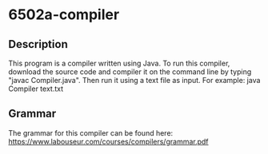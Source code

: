 # 6502a-compiler

## Description
This program is a compiler written using Java. To run this compiler, download the source code and compiler it on the command line by typing "javac Compiler.java". Then run it using a text file as input. For example:
java Compiler text.txt

## Grammar
The grammar for this compiler can be found here: https://www.labouseur.com/courses/compilers/grammar.pdf


